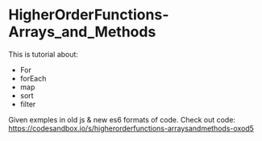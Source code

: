 # HigherOrderFunctions-Arrays_and_Methods

This is tutorial about:
- For
- forEach
- map
- sort
- filter

Given exmples in old js & new es6 formats of code.
Check out code: https://codesandbox.io/s/higherorderfunctions-arraysandmethods-oxod5

